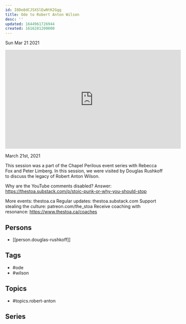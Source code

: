 ```yaml
---
id: I8De8dCJSXSlEwNtK2Ggg
title: Ode to Robert Anton Wilson
desc: ''
updated: 1644961726944
created: 1616281200000
---
```





Sun Mar 21 2021

<iframe width="560" height="315" src="https://www.youtube.com/embed/iCno4CMFKhg" title="Ode to Robert Anton Wilson w/ Douglas Rushkoff" frameborder="0" allow="accelerometer; autoplay; clipboard-write; encrypted-media; gyroscope; picture-in-picture" allowfullscreen ></iframe>

March 21st, 2021

This session was a part of the Chapel Perilous event series with Rebecca Fox and Peter Limberg. In this session, we were visited by  Douglas Rushkoff to discuss the legacy of Robert Anton Wilson.

Why are the YouTube comments disabled? Answer: https://thestoa.substack.com/p/stoic-punk-or-why-you-should-stop

More events: thestoa.ca
Regular updates: thestoa.substack.com
Support stealing the culture: patreon.com/the_stoa
Receive coaching with resonance: https://www.thestoa.ca/coaches

## Persons

- [[person.douglas-rushkoff]]

## Tags

- #ode
- #wilson

## Topics

- #topics.robert-anton

## Series



